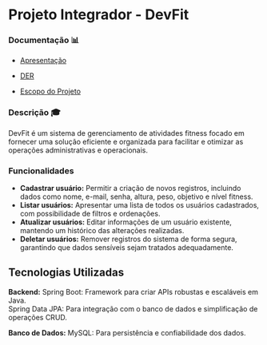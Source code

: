 # Projeto Integrador - DevFit

### Documentação 📊

- [Apresentação](docs/Apresentação.pdf)

- [DER](docs/DER.mdj)

- [Escopo do Projeto](docs/Escopo.docx)

### Descrição 🎓

DevFit é um sistema de gerenciamento de atividades fitness focado em fornecer uma solução eficiente e organizada 
para facilitar e otimizar as operações administrativas e operacionais. 

### Funcionalidades

- **Cadastrar usuário:** Permitir a criação de novos registros, incluindo dados como nome, e-mail, senha, altura, peso, objetivo e nível fitness.
- **Listar usuários:** Apresentar uma lista de todos os usuários cadastrados, com possibilidade de filtros e ordenações.
- **Atualizar usuários:** Editar informações de um usuário existente, mantendo um histórico das alterações realizadas.
- **Deletar usuários:** Remover registros do sistema de forma segura, garantindo que dados sensíveis sejam tratados adequadamente.

## Tecnologias Utilizadas

**Backend:**
Spring Boot: Framework para criar APIs robustas e escaláveis em Java. </br>
Spring Data JPA: Para integração com o banco de dados e simplificação de operações CRUD. </br>

**Banco de Dados:** MySQL: Para persistência e confiabilidade dos dados.

